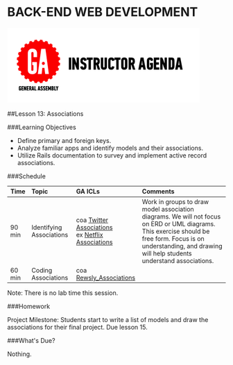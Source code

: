 BACK-END WEB DEVELOPMENT
============================

![GeneralAssemb.ly](../assets/ICL_icons/instr_agenda.png)


##Lesson 13: Associations



###Learning Objectives


*	Define primary and foreign keys.
*	Analyze familiar apps and identify models and their associations.
*	Utilize Rails documentation to survey and implement active record associations. 


###Schedule


| Time        | Topic| GA ICLs| Comments |
| ------------- |:-------------|:-------------------|:-------------------|
| 90 min | Identifying Associations | coa [Twitter Associations](instr_code_demo_notes.md) <br> ex [Netflix Associations](instr_exercise_notes.md) | Work in groups to draw model association diagrams. We will not focus on ERD or UML diagrams. This exercise should be free form. Focus is on understanding, and drawing will help students understand associations. | 
| 60 min | Coding Associations | coa [Rewsly_Associations](instr_code_demo_notes.md) | | 
 

Note: There is no lab time this session. 


###Homework

Project Milestone: Students start to write a list of models and draw the associations for their final project. Due lesson 15.


###What's Due? 

Nothing.

